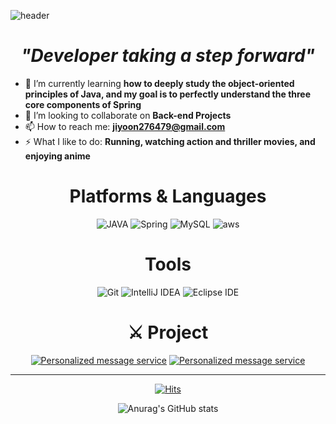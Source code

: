 ![header](https://capsule-render.vercel.app/api?&animation=scaleIn&type=waving&color=6FC3FF&height=300&section=header&text=Jiyoon%20Choi&fontSize=90&fontAlign=50&fontColor=FFFFFF)</h1>


<h1 align="center">
  <em>"Developer taking a step forward"</em>
</h1>




- 🌱 I’m currently learning **how to deeply study the object-oriented principles of Java, and my goal is to perfectly understand the three core components of Spring**
- 👯 I’m looking to collaborate on **Back-end Projects**
- 📫 How to reach me: **jiyoon276479@gmail.com**
- ⚡ What I like to do: **Running, watching action and thriller movies, and enjoying anime**


<div align="center">


# Platforms & Languages

![JAVA](https://img.shields.io/badge/JAVA-FF160B.svg?&style=for-the-badge&logo=JAVA&logoColor=white)
![Spring](https://img.shields.io/badge/Spring-6DB33F.svg?&style=for-the-badge&logo=Spring&logoColor=white)
![MySQL](https://img.shields.io/badge/MySQL-4479A1.svg?&style=for-the-badge&logo=MySQL&logoColor=white)
![aws](https://img.shields.io/badge/aws-232F3E.svg?&style=for-the-badge&logo=aws&logoColor=white)

</div>  

<div align="center">
  
# Tools
![Git](https://img.shields.io/badge/Git-F05032.svg?&style=for-the-badge&logo=Git&logoColor=white)
![IntelliJ IDEA](https://img.shields.io/badge/IntelliJ%20IDEA-000000.svg?&style=for-the-badge&logo=IntelliJ%20IDEA&logoColor=white)
![Eclipse IDE](https://img.shields.io/badge/Eclipse%20IDE-2C2255.svg?&style=for-the-badge&logo=Eclipse%20IDE&logoColor=white)

</div>  

<div align="center">

# ⚔ Project
 [![Personalized message service](https://github-readme-stats-sigma-five.vercel.app/api/pin/?username=jiyoonchol&repo=Sendy)](https://github.com/jiyoonchol/Sendy) [![Personalized message service](https://github-readme-stats-sigma-five.vercel.app/api/pin/?username=jiyoonchol&repo=StackOverFlow-Clone)](https://github.com/jiyoonchol/StackOverFlow-Clone)

</div>  


---
<div align="center">

[![Hits](https://hits.seeyoufarm.com/api/count/incr/badge.svg?url=https%3A%2F%2Fgithub.com%2Fjiyoonchol&count_bg=%23DF580F&title_bg=%232B3439&icon=&icon_color=%23E7E7E7&title=hits&edge_flat=false)](https://hits.seeyoufarm.com)

</div>

<div align="center">

![Anurag's GitHub stats](https://github-readme-stats-sigma-five.vercel.app/api?username=jiyoonchol&show_icons=true&theme=dark)

</div>


<!--
**jiyoonchol/jiyoonchol** is a ✨ _special_ ✨ repository because its `README.md` (this file) appears on your GitHub profile.

Here are some ideas to get you started:


 [![Anurag's GitHub stats](https://github-readme-stats.vercel.app/api?username=jiyoonchol)](https://github.com/anuraghazra/github-readme-stats) ![Spring](https://img.shields.io/badge/Spring-#6DB33F.svg?&style=for-the-badge&logo=Spring&logoColor=#6DB33F)

![Anurag's GitHub stats](https://github-readme-stats-sigma.vercel.app/api?username=jiyoonchol&show_icons=true&theme=dark)
